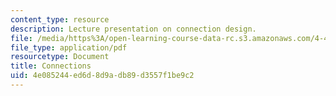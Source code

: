 ```yaml
---
content_type: resource
description: Lecture presentation on connection design.
file: /media/https%3A/open-learning-course-data-rc.s3.amazonaws.com/4-463-building-technology-iii-building-structural-systems-fall-2004/4e085244ed6d8d9adb89d3557f1be9c2_lect2.pdf
file_type: application/pdf
resourcetype: Document
title: Connections
uid: 4e085244-ed6d-8d9a-db89-d3557f1be9c2
---
```

